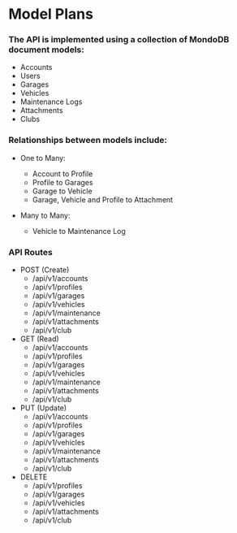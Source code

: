 # Model Plans
### The API is implemented using a collection of MondoDB document models:
  - Accounts
  - Users
  - Garages
  - Vehicles
  - Maintenance Logs
  - Attachments
  - Clubs

### Relationships between models include:
- One to Many:
  - Account to Profile
  - Profile to Garages
  - Garage to Vehicle
  - Garage, Vehicle and Profile to Attachment

- Many to Many:
  - Vehicle to Maintenance Log

### API Routes
- POST (Create)
  - /api/v1/accounts
  - /api/v1/profiles
  - /api/v1/garages  
  - /api/v1/vehicles
  - /api/v1/maintenance
  - /api/v1/attachments
  - /api/v1/club
- GET (Read)
  - /api/v1/accounts
  - /api/v1/profiles
  - /api/v1/garages  
  - /api/v1/vehicles
  - /api/v1/maintenance
  - /api/v1/attachments
  - /api/v1/club
- PUT (Update)
  - /api/v1/accounts
  - /api/v1/profiles
  - /api/v1/garages  
  - /api/v1/vehicles
  - /api/v1/maintenance
  - /api/v1/attachments
  - /api/v1/club
- DELETE
  - /api/v1/profiles
  - /api/v1/garages  
  - /api/v1/vehicles
  - /api/v1/attachments
  - /api/v1/club
